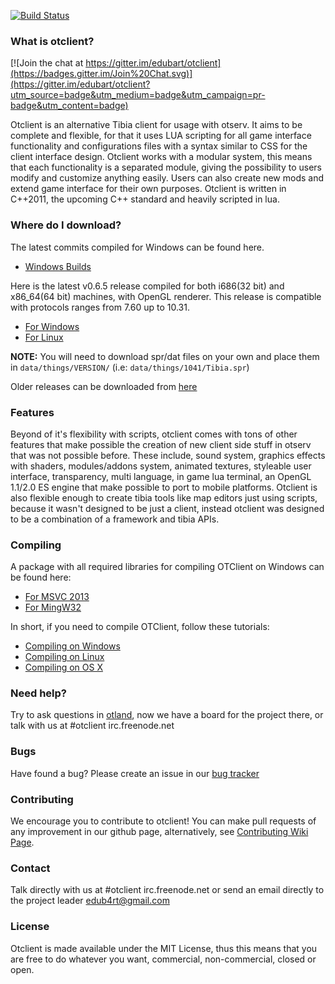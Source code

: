 [![Build Status](https://secure.travis-ci.org/edubart/otclient.svg?branch=master)](http://travis-ci.org/edubart/otclient)
### What is otclient?

[![Join the chat at https://gitter.im/edubart/otclient](https://badges.gitter.im/Join%20Chat.svg)](https://gitter.im/edubart/otclient?utm_source=badge&utm_medium=badge&utm_campaign=pr-badge&utm_content=badge)

Otclient is an alternative Tibia client for usage with otserv. It aims to be complete and flexible,
for that it uses LUA scripting for all game interface functionality and configurations files with a syntax
similar to CSS for the client interface design. Otclient works with a modular system, this means
that each functionality is a separated module, giving the possibility to users modify and customize
anything easily. Users can also create new mods and extend game interface for their own purposes.
Otclient is written in C++2011, the upcoming C++ standard and heavily scripted in lua.

### Where do I download?

The latest commits compiled for Windows can be found here.
* [Windows Builds](http://otland.net/threads/otclient-builds-windows.217977/)

Here is the latest v0.6.5 release compiled for both i686(32 bit) and x86_64(64 bit) machines, with OpenGL renderer.
This release is compatible with protocols ranges from 7.60 up to 10.31.
* [For Windows](https://www.dropbox.com/sh/se1okacemoqzjve/XFqFoSKLCg/otclient-win-0.6.5.zip)
* [For Linux](https://www.dropbox.com/sh/se1okacemoqzjve/xKJL7j6vEo/otclient-linux-0.6.5.tar.gz)

**NOTE:** You will need to download spr/dat files on your own and place them in `data/things/VERSION/` (i.e: `data/things/1041/Tibia.spr`)

Older releases can be downloaded from [here](https://www.dropbox.com/sh/se1okacemoqzjve/-oWK4YFm03)

### Features

Beyond of it's flexibility with scripts, otclient comes with tons of other features that make possible
the creation of new client side stuff in otserv that was not possible before. These include,
sound system, graphics effects with shaders, modules/addons system, animated textures,
styleable user interface, transparency, multi language, in game lua terminal, an OpenGL 1.1/2.0 ES engine that make possible
to port to mobile platforms. Otclient is also flexible enough to
create tibia tools like map editors just using scripts, because it wasn't designed to be just a
client, instead otclient was designed to be a combination of a framework and tibia APIs.

### Compiling

A package with all required libraries for compiling OTClient on Windows can be found here:
* [For MSVC 2013](https://www.dropbox.com/sh/se1okacemoqzjve/dI4ODbq7OT/otclient-msvc13-libs.zip)
* [For MingW32](https://www.dropbox.com/sh/se1okacemoqzjve/UAkRCiGXXR/otclient-libs_mingw32-dwarf2.zip)

In short, if you need to compile OTClient, follow these tutorials:
* [Compiling on Windows](https://github.com/edubart/otclient/wiki/Compiling-on-Windows)
* [Compiling on Linux](https://github.com/edubart/otclient/wiki/Compiling-on-Linux)
* [Compiling on OS X](https://github.com/edubart/otclient/wiki/Compiling-on-Mac-OS-X)



### Need help?

Try to ask questions in [otland](http://otland.net/f494/), now we have a board for the project there,
or talk with us at #otclient irc.freenode.net

### Bugs

Have found a bug? Please create an issue in our [bug tracker](https://github.com/edubart/otclient/issues)

### Contributing

We encourage you to contribute to otclient! You can make pull requests of any improvement in our github page, alternatively, see [Contributing Wiki Page](https://github.com/edubart/otclient/wiki/Contributing).

### Contact

Talk directly with us at #otclient irc.freenode.net or send an email directly to the project leader edub4rt@gmail.com

### License

Otclient is made available under the MIT License, thus this means that you are free
to do whatever you want, commercial, non-commercial, closed or open.
